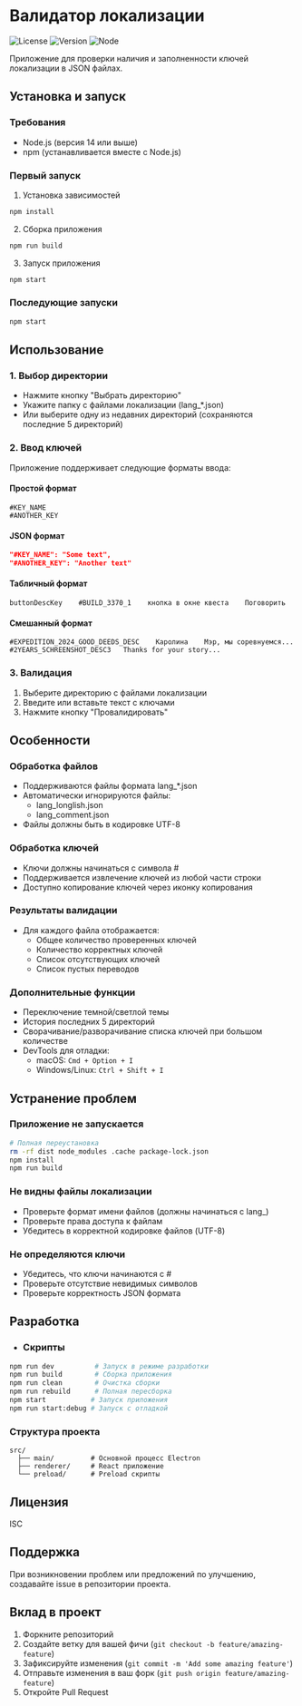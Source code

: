 # Валидатор локализации

![License](https://img.shields.io/badge/license-ISC-blue.svg)
![Version](https://img.shields.io/badge/version-1.0.0-green.svg)
![Node](https://img.shields.io/badge/node-%3E%3D14.0.0-brightgreen.svg)

Приложение для проверки наличия и заполненности ключей локализации в JSON файлах.

## Установка и запуск

### Требования
- Node.js (версия 14 или выше)
- npm (устанавливается вместе с Node.js)

### Первый запуск 
1. Установка зависимостей
```bash
npm install
```
2. Сборка приложения
```bash
npm run build
``` 
3. Запуск приложения
```bash
npm start
``` 

### Последующие запуски
```bash
npm start
```
    
## Использование

### 1. Выбор директории
- Нажмите кнопку "Выбрать директорию"
- Укажите папку с файлами локализации (lang_*.json)
- Или выберите одну из недавних директорий (сохраняются последние 5 директорий)

### 2. Ввод ключей
Приложение поддерживает следующие форматы ввода:

#### Простой формат
```
#KEY_NAME
#ANOTHER_KEY
```

#### JSON формат
```json
"#KEY_NAME": "Some text",
"#ANOTHER_KEY": "Another text"
```

#### Табличный формат
```
buttonDescKey    #BUILD_3370_1    кнопка в окне квеста    Поговорить
```

#### Смешанный формат
```
#EXPEDITION_2024_GOOD_DEEDS_DESC	Каролина	Мэр, мы соревнуемся...
#2YEARS_SCHREENSHOT_DESC3	Thanks for your story...
```

### 3. Валидация
1. Выберите директорию с файлами локализации
2. Введите или вставьте текст с ключами
3. Нажмите кнопку "Провалидировать"

## Особенности

### Обработка файлов
- Поддерживаются файлы формата lang_*.json
- Автоматически игнорируются файлы:
  - lang_longlish.json
  - lang_comment.json
- Файлы должны быть в кодировке UTF-8

### Обработка ключей
- Ключи должны начинаться с символа #
- Поддерживается извлечение ключей из любой части строки
- Доступно копирование ключей через иконку копирования

### Результаты валидации
- Для каждого файла отображается:
  - Общее количество проверенных ключей
  - Количество корректных ключей
  - Список отсутствующих ключей
  - Список пустых переводов

### Дополнительные функции
- Переключение темной/светлой темы
- История последних 5 директорий
- Сворачивание/разворачивание списка ключей при большом количестве
- DevTools для отладки:
  - macOS: `Cmd + Option + I`
  - Windows/Linux: `Ctrl + Shift + I`

## Устранение проблем

### Приложение не запускается
```bash
# Полная переустановка
rm -rf dist node_modules .cache package-lock.json
npm install
npm run build
```

### Не видны файлы локализации
- Проверьте формат имени файлов (должны начинаться с lang_)
- Проверьте права доступа к файлам
- Убедитесь в корректной кодировке файлов (UTF-8)

### Не определяются ключи
- Убедитесь, что ключи начинаются с #
- Проверьте отсутствие невидимых символов
- Проверьте корректность JSON формата

## Разработка

+ ### Скрипты
```bash
npm run dev          # Запуск в режиме разработки
npm run build        # Сборка приложения
npm run clean        # Очистка сборки
npm run rebuild      # Полная пересборка
npm start           # Запуск приложения
npm run start:debug # Запуск с отладкой
```

### Структура проекта
```
src/
  ├── main/         # Основной процесс Electron
  ├── renderer/     # React приложение
  └── preload/      # Preload скрипты
```

## Лицензия
ISC

## Поддержка
При возникновении проблем или предложений по улучшению, создавайте issue в репозитории проекта.

## Вклад в проект

1. Форкните репозиторий
2. Создайте ветку для вашей фичи (`git checkout -b feature/amazing-feature`)
3. Зафиксируйте изменения (`git commit -m 'Add some amazing feature'`)
4. Отправьте изменения в ваш форк (`git push origin feature/amazing-feature`)
5. Откройте Pull Request